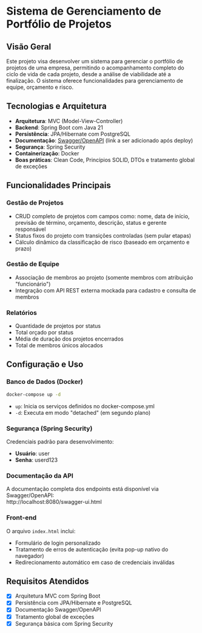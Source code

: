

# Sistema de Gerenciamento de Portfólio de Projetos

## Visão Geral
Este projeto visa desenvolver um sistema para gerenciar o portfólio de projetos de uma empresa, permitindo o acompanhamento completo do ciclo de vida de cada projeto, desde a análise de viabilidade até a finalização. O sistema oferece funcionalidades para gerenciamento de equipe, orçamento e risco.

## Tecnologias e Arquitetura
- **Arquitetura**: MVC (Model-View-Controller)
- **Backend**: Spring Boot com Java 21
- **Persistência**: JPA/Hibernate com PostgreSQL
- **Documentação**: [Swagger/OpenAPI](#) (link a ser adicionado após deploy)
- **Segurança**: Spring Security
- **Containerização**: Docker
- **Boas práticas**: Clean Code, Princípios SOLID, DTOs e tratamento global de exceções

## Funcionalidades Principais
### Gestão de Projetos
- CRUD completo de projetos com campos como: nome, data de início, previsão de término, orçamento, descrição, status e gerente responsável
- Status fixos do projeto com transições controladas (sem pular etapas)
- Cálculo dinâmico da classificação de risco (baseado em orçamento e prazo)

### Gestão de Equipe
- Associação de membros ao projeto (somente membros com atribuição "funcionário")
- Integração com API REST externa mockada para cadastro e consulta de membros

### Relatórios
- Quantidade de projetos por status
- Total orçado por status
- Média de duração dos projetos encerrados
- Total de membros únicos alocados

## Configuração e Uso

### Banco de Dados (Docker)
```bash
docker-compose up -d
```
- `up`: Inicia os serviços definidos no docker-compose.yml
- `-d`: Executa em modo "detached" (em segundo plano)

### Segurança (Spring Security)
Credenciais padrão para desenvolvimento:
- **Usuário**: user
- **Senha**: userd123

### Documentação da API
A documentação completa dos endpoints está disponível via Swagger/OpenAPI:  
http://localhost:8080/swagger-ui.html

### Front-end
O arquivo `index.html` inclui:
- Formulário de login personalizado
- Tratamento de erros de autenticação (evita pop-up nativo do navegador)
- Redirecionamento automático em caso de credenciais inválidas

## Requisitos Atendidos
- [x] Arquitetura MVC com Spring Boot
- [x] Persistência com JPA/Hibernate e PostgreSQL
- [x] Documentação Swagger/OpenAPI
- [x] Tratamento global de exceções
- [x] Segurança básica com Spring Security
